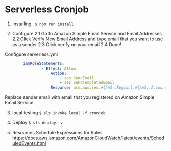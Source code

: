 # Serverless Cronjob

1. Installing
``` $ npm run install```

2. Configure
	2.1 Go to Amazon Simple Email Service and Email Addresses
	2.2 Click Verify New Email Address and type email that you want to use as a sender
	2.3 Click verify on your email
	2.4 Done!

Configure serverless.yml 

``` #serverless.yml
		iamRoleStatements:
				- Effect: Allow
					Action:
						- ses:SendEmail
						- ses:SendTemplatedEmail
					Resource: arn:aws:ses:#{AWS::Region}:#{AWS::AccountId}:identity/sender@gmail.com  # giving lambda permission to invoke ses
```

Replace sender email with email that you registered on Amazon Simple Email Service

3. local testing
``` $ sls invoke local -f cronjob ```

4. Deploy
``` $ sls deploy -v ```

5. Resources
Schedule Expressions for Rules
https://docs.aws.amazon.com/AmazonCloudWatch/latest/events/ScheduledEvents.html


